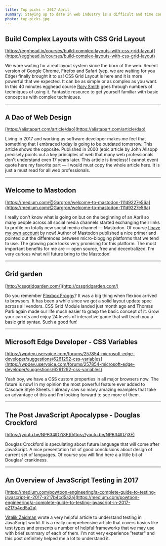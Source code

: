 ```yaml
---
title: Top picks — 2017 April
summary: Staying up to date in web industry is a difficult and time consuming task. I would like to share with you my top finds from the past month.
photo: top-picks.jpg
---
```


## Build Complex Layouts with CSS Grid Layout

[https://egghead.io/courses/build-complex-layouts-with-css-grid-layout](https://egghead.io/courses/build-complex-layouts-with-css-grid-layout)

We ware waiting for a real layout system since the born of the web. Recent version of Google Chrome, Firefox and Safari (yep, we are waiting for you Edge) finally brought it to us! CSS Grid Layout is here and it is more powerful that we expected. It can be as simple or as complex as you want. In this 40 minutes egghead course [Rory Smith](https://twitter.com/alan0buchanan) goes through numbers of techniques of using it. Fantastic resource to get yourself familiar with basic concept as with complex techniques.

- - -

## A Dao of Web Design

[https://alistapart.com/article/dao](https://alistapart.com/article/dao)

Living in 2017 and working as software developer makes me feel that something that I embraced today is going to be outdated tomorrow. This article shows the opposite. Published in 2000 (epic article by John Allsopp precisely points out a key principles of web that many web professionals don't understand even 17 years later. This article is timeless! I cannot event quote here my favorite part — I would must copy the whole article here. It is just a must read for all web professionals.

- - -

## Welcome to Mastodon

[https://medium.com/@Gargron/welcome-to-mastodon-111d9227e56a](https://medium.com/@Gargron/welcome-to-mastodon-111d9227e56a)

I really don't know what is going on but on the beginning of an April so many people across all social media channels started exchanging their links to profile on totally new social media channel — Mastodon. Of course [I have my own account](https://mastodon.social/@pawelgrzybek) by now! Author of Mastodon published a nice primer and pointed out the differences between micro-blogging platforms that we tend to use. The growing pace looks very promising for this platform. The most important benefits for me are — open source, free and decentralized. I'm very curious what will future bring to the Mastodon!


- - -

## Grid garden

[http://cssgridgarden.com/](http://cssgridgarden.com/)

Do you remember [Flexbox Froggy](http://flexboxfroggy.com/)? It was a big thing when flexbox arrived to browsers. It has been a while since we got a solid layout update spec across all vendors. CSS Grid Module landed just month ago and Thomas Park again made our life much easier to grasp the basic concept of it. Grow your carrots and enjoy 24 levels of interactive game that will teach you a basic grid syntax. Such a good fun!

- - -

## Microsoft Edge Developer - CSS Variables

[https://wpdev.uservoice.com/forums/257854-microsoft-edge-developer/suggestions/6261292-css-variables](https://wpdev.uservoice.com/forums/257854-microsoft-edge-developer/suggestions/6261292-css-variables)

Yeah boy, we have a CSS custom properties in all major browsers now. The future is now! In my opinion the most powerful feature ever added to Cascade Style Sheets. I already saw so many amazing examples that take an advantage of this and I'm looking forward to see more of them.

- - -

## The Post JavaScript Apocalypse - Douglas Crockford

[https://youtu.be/NPB34lDZj3E](https://youtu.be/NPB34lDZj3E)

Douglas Crockford is speculating about future language that will come after JavaScript. A nice presentation full of good conclusions about design of current set of languages. Of course you will find here a a little bit of Douglas' crankiness.

- - -

## An Overview of JavaScript Testing in 2017
[https://medium.com/powtoon-engineering/a-complete-guide-to-testing-javascript-in-2017-a217b4cd5a2a](https://medium.com/powtoon-engineering/a-complete-guide-to-testing-javascript-in-2017-a217b4cd5a2a)

[Vitalik Zaidman](https://twitter.com/vzaidman) wrote a very helpful article to understand testing in JavaScript world. It is a really comprehensive article that covers basics like test types and presents a number of helpful frameworks that we may use with brief summary of each of them. I'm not very experience "tester" and this post definitely helped me a lot to understand it.
